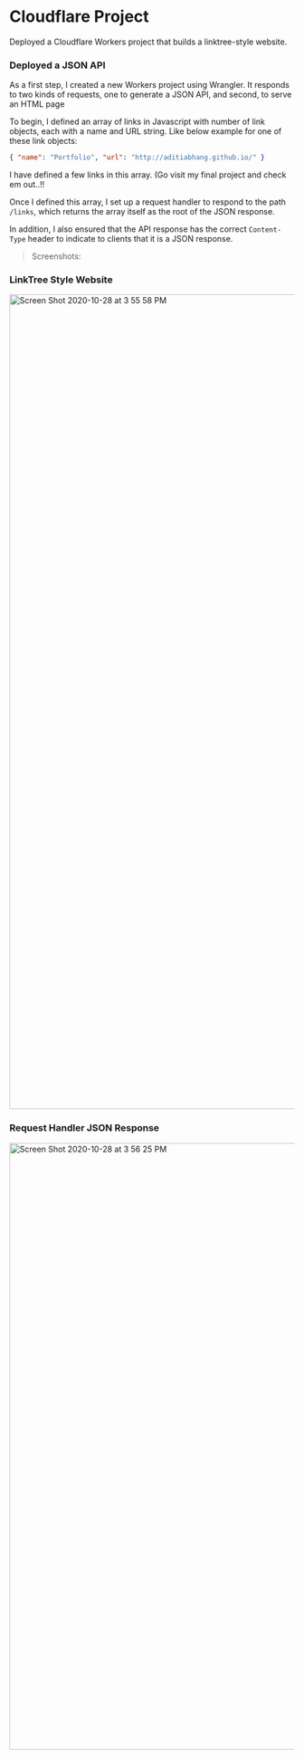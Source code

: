 # Cloudflare Project

Deployed a Cloudflare Workers project that builds a linktree-style website.

### Deployed a JSON API
As a first step, I created a new Workers project using Wrangler. It responds to two kinds of requests, one to generate a JSON API, and second, to serve an HTML page 

To begin, I defined an array of links in Javascript with number of link objects, each with a name and URL string. Like below example for one of these link objects:

```json
{ "name": "Portfolio", "url": "http://aditiabhang.github.io/" }
```

I have defined a few links in this array. (Go visit my final project and check em out..!!

Once I defined this array, I set up a request handler to respond to the path `/links`, which returns the array itself as the root of the JSON response.

In addition, I also ensured that the API response has the correct `Content-Type` header to indicate to clients that it is a JSON response.

> Screenshots:

### LinkTree Style Website

<img width="1440" alt="Screen Shot 2020-10-28 at 3 55 58 PM" src="https://user-images.githubusercontent.com/51350594/97496463-f8ead500-1936-11eb-9b39-86e62a66145f.png">


### Request Handler JSON Response

<img width="1072" alt="Screen Shot 2020-10-28 at 3 56 25 PM" src="https://user-images.githubusercontent.com/51350594/97496469-fab49880-1936-11eb-84bc-e9adb97afad6.png">